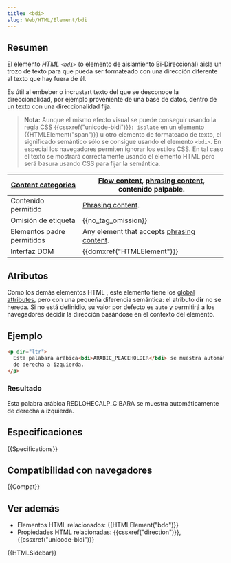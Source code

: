 ```yaml
---
title: <bdi>
slug: Web/HTML/Element/bdi
---
```


## Resumen

El elemento _HTML `<bdi>`_ (o elemento de aislamiento Bi-Direccional) aisla un trozo de texto para que pueda ser formateado con una dirección diferente al texto que hay fuera de él.

Es útil al embeber o incrustart texto del que se desconoce la direccionalidad, por ejemplo proveniente de una base de datos, dentro de un texto con una direccionalidad fija.

> **Nota:** Aunque el mismo efecto visual se puede conseguir usando la regla CSS {{cssxref("unicode-bidi")}}`: isolate` en un elemento {{HTMLElement("span")}} u otro elemento de formateado de texto, el significado semántico sólo se consigue usando el elemento `<bdi>`. En especial los navegadores permiten ignorar los estilos CSS. En tal caso el texto se mostrará correctamente usando el elemento HTML pero será basura usando CSS para fijar la semántica.

| [Content categories](/es/docs/HTML/Content_categories) | [Flow content](/es/docs/HTML/Content_categories#Flow_content), [phrasing content](/es/docs/HTML/Content_categories#Phrasing_content), contenido palpable. |
| ------------------------------------------------------ | --------------------------------------------------------------------------------------------------------------------------------------------------------- |
| Contenido permitido                                    | [Phrasing content](/es/docs/HTML/Content_categories#Phrasing_content).                                                                                    |
| Omisión de etiqueta                                    | {{no_tag_omission}}                                                                                                                                       |
| Elementos padre permitidos                             | Any element that accepts [phrasing content](/es/docs/HTML/Content_categories#Phrasing_content).                                                           |
| Interfaz DOM                                           | {{domxref("HTMLElement")}}                                                                                                                                |

## Atributos

Como los demás elementos HTML , este elemento tiene los [global attributes](/es/docs/HTML/Global_attributes), pero con una pequeña diferencia semántica: el atributo **dir** no se hereda. Si no está definidio, su valor por defecto es `auto` y permitirá a los navegadores decidir la dirección basándose en el contexto del elemento.

## Ejemplo

```html
<p dir="ltr">
  Esta palabara arábica<bdi>ARABIC_PLACEHOLDER</bdi> se muestra automáticamente
  de derecha a izquierda.
</p>
```

### Resultado

Esta palabra arábica REDLOHECALP_CIBARA se muestra automáticamente de derecha a izquierda.

## Especificaciones

{{Specifications}}

## Compatibilidad con navegadores

{{Compat}}

## Ver además

- Elementos HTML relacionados: {{HTMLElement("bdo")}}
- Propiedades HTML relacionadas: {{cssxref("direction")}}, {{cssxref("unicode-bidi")}}

{{HTMLSidebar}}
